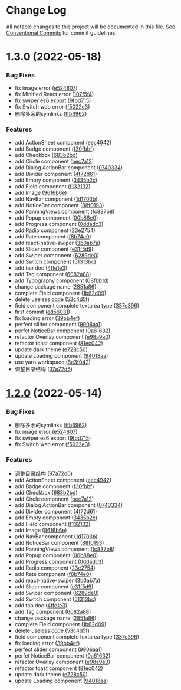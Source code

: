 # Change Log

All notable changes to this project will be documented in this file.
See [Conventional Commits](https://conventionalcommits.org) for commit guidelines.

# 1.3.0 (2022-05-18)


### Bug Fixes

* fix image error ([e524807](https://github.com/bijinfeng/rn-vant/commit/e52480789b124aa16fba10e13d6f6d7559f9072f))
* fix Minified React error ([107f5f4](https://github.com/bijinfeng/rn-vant/commit/107f5f4bb4523a9b84fde309f57b348214ec9e61))
* fix swiper es6 export ([9fbd715](https://github.com/bijinfeng/rn-vant/commit/9fbd7156158c8f0b4fa5ac196be02f7a9c22bb88))
* fix Switch web error ([f5022e3](https://github.com/bijinfeng/rn-vant/commit/f5022e377dd0fdb09cb8ab9eb5a352acd8b06d9a))
* 删除多余的symlinks ([ffb6962](https://github.com/bijinfeng/rn-vant/commit/ffb6962c4e4bf9319dea66463351cc7645a0afa0))


### Features

* add ActionSheet component ([eec4942](https://github.com/bijinfeng/rn-vant/commit/eec4942158743621e483da97b00381ce2376df5e))
* add Badge component ([f30fbbf](https://github.com/bijinfeng/rn-vant/commit/f30fbbf054afefb29d774f6b1188629792b19dc1))
* add Checkbox ([683b2bd](https://github.com/bijinfeng/rn-vant/commit/683b2bd60ccb7a11d00dbd6f6e394baf3901eec4))
* add Circle component ([bec7a12](https://github.com/bijinfeng/rn-vant/commit/bec7a1261f6cc8f80c6e0656c8e22e930ad4bfb3))
* add Dialog ActionBar component ([0740334](https://github.com/bijinfeng/rn-vant/commit/0740334d65f3df08a0eb192b3cc8460b50d82200))
* add Divider component ([4f72d61](https://github.com/bijinfeng/rn-vant/commit/4f72d614b97d73eb585a903284dbf8ed8a5a7ed8))
* add Empty component ([3435b2c](https://github.com/bijinfeng/rn-vant/commit/3435b2cdf441577199450bd40838e566d0bbc7ad))
* add Field component ([f132132](https://github.com/bijinfeng/rn-vant/commit/f132132229307c99ad3ad6706ced83f7f76c3c65))
* add Image ([9616b6e](https://github.com/bijinfeng/rn-vant/commit/9616b6e5e741f22c8edc86bb56cb34d0899684f1))
* add NavBar component ([1d1703b](https://github.com/bijinfeng/rn-vant/commit/1d1703b217f530c0fdfd85c9ca286770e4cc6194))
* add NoticeBar component ([88f0193](https://github.com/bijinfeng/rn-vant/commit/88f0193e2e5336cc2849750220a57e9beee0de97))
* add PanningViews component ([fc837b8](https://github.com/bijinfeng/rn-vant/commit/fc837b83b903929b5e3040e8d5ae7264fe7faf6f))
* add Popup component ([00b88e0](https://github.com/bijinfeng/rn-vant/commit/00b88e0ca20c291274811bf5d784eff6597ee522))
* add Progress component ([0ddadc3](https://github.com/bijinfeng/rn-vant/commit/0ddadc3d7cad1d9168f0887610f495ffa13def0f))
* add Radio component ([23e2754](https://github.com/bijinfeng/rn-vant/commit/23e27540fbb81a9c3f2ed11fdd8fbedff2e42222))
* add Rate component ([f8b74e0](https://github.com/bijinfeng/rn-vant/commit/f8b74e0f49fdae38ba6afe7e5440c669cffb91ad))
* add react-native-swiper ([3b0ab7a](https://github.com/bijinfeng/rn-vant/commit/3b0ab7a4b4d5af892fc264fbd3456e8d0779184b))
* add Slider component ([e31f5d9](https://github.com/bijinfeng/rn-vant/commit/e31f5d90634ee2a4678b9d4a7a1b7ff971206caa))
* add Swiper component ([6289de0](https://github.com/bijinfeng/rn-vant/commit/6289de0c18e52f17050fe0d963f86ca9a2b15ae6))
* add Switch component ([51313bc](https://github.com/bijinfeng/rn-vant/commit/51313bc9fc67635246fa688541b09f8f76c81e7e))
* add tab doc ([4ffe1e3](https://github.com/bijinfeng/rn-vant/commit/4ffe1e3c29083cdb8dfe9e8765a09b4d0fce294b))
* add Tag component ([6082a88](https://github.com/bijinfeng/rn-vant/commit/6082a88172c70ddfb7d1fc406917663b9cec9e9f))
* add Typography component ([08fbb1d](https://github.com/bijinfeng/rn-vant/commit/08fbb1d30d72133163d200263be19a465a7be848))
* change package name ([2851a86](https://github.com/bijinfeng/rn-vant/commit/2851a864a0842a035b3f9affd1deb92496071a4c))
* complete Field component ([1b62d09](https://github.com/bijinfeng/rn-vant/commit/1b62d09e905de1b14b2e1793c8c153e5f76818b4))
* delete useless code ([53c4d5f](https://github.com/bijinfeng/rn-vant/commit/53c4d5f3864eb967067daa53fd975568de1b062d))
* field component complete textarea type ([337c396](https://github.com/bijinfeng/rn-vant/commit/337c396146048611527e1b5665de8dc2e6234710))
* first commit ([ed56031](https://github.com/bijinfeng/rn-vant/commit/ed560313846bfed4214053f5b9da41586292bf2c))
* fix loading error ([39bb4ef](https://github.com/bijinfeng/rn-vant/commit/39bb4efa9b7272fef16664dd6a6f03aae0930bc1))
* perfect slider component ([9906aa1](https://github.com/bijinfeng/rn-vant/commit/9906aa1e66437eeef9fee217fdb83e3dfb7c2dd6))
* perfet NoticeBar component ([0a61632](https://github.com/bijinfeng/rn-vant/commit/0a616327d27a46b5ac8cad2c6e4aa3a2255e2c08))
* refactor Overlay component ([e98a9a0](https://github.com/bijinfeng/rn-vant/commit/e98a9a0880e60616ab336472b0d761a31b95914c))
* refactor toast component ([81ec042](https://github.com/bijinfeng/rn-vant/commit/81ec04245083d2e74ea3f3ffcd724a4729c06ee5))
* update dark theme ([e728c50](https://github.com/bijinfeng/rn-vant/commit/e728c5030a4d3b56c465d7740b6bc893decbfbd0))
* update Loading component ([94018aa](https://github.com/bijinfeng/rn-vant/commit/94018aa3dc5413705df013fde31e398238373f70))
* use yarn workspace ([6e3f042](https://github.com/bijinfeng/rn-vant/commit/6e3f042df6ea5ecde0abb87f3378c92447efa3f8))
* 调整目录结构 ([97a72d6](https://github.com/bijinfeng/rn-vant/commit/97a72d6a953951f28d8a4a2141030d6f7236a678))





# [1.2.0](https://github.com/bijinfeng/rn-vant/compare/expo-example@1.1.0...expo-example@1.2.0) (2022-05-14)


### Bug Fixes

* 删除多余的symlinks ([ffb6962](https://github.com/bijinfeng/rn-vant/commit/ffb6962c4e4bf9319dea66463351cc7645a0afa0))
* fix image error ([e524807](https://github.com/bijinfeng/rn-vant/commit/e52480789b124aa16fba10e13d6f6d7559f9072f))
* fix swiper es6 export ([9fbd715](https://github.com/bijinfeng/rn-vant/commit/9fbd7156158c8f0b4fa5ac196be02f7a9c22bb88))
* fix Switch web error ([f5022e3](https://github.com/bijinfeng/rn-vant/commit/f5022e377dd0fdb09cb8ab9eb5a352acd8b06d9a))


### Features

* 调整目录结构 ([97a72d6](https://github.com/bijinfeng/rn-vant/commit/97a72d6a953951f28d8a4a2141030d6f7236a678))
* add ActionSheet component ([eec4942](https://github.com/bijinfeng/rn-vant/commit/eec4942158743621e483da97b00381ce2376df5e))
* add Badge component ([f30fbbf](https://github.com/bijinfeng/rn-vant/commit/f30fbbf054afefb29d774f6b1188629792b19dc1))
* add Checkbox ([683b2bd](https://github.com/bijinfeng/rn-vant/commit/683b2bd60ccb7a11d00dbd6f6e394baf3901eec4))
* add Circle component ([bec7a12](https://github.com/bijinfeng/rn-vant/commit/bec7a1261f6cc8f80c6e0656c8e22e930ad4bfb3))
* add Dialog ActionBar component ([0740334](https://github.com/bijinfeng/rn-vant/commit/0740334d65f3df08a0eb192b3cc8460b50d82200))
* add Divider component ([4f72d61](https://github.com/bijinfeng/rn-vant/commit/4f72d614b97d73eb585a903284dbf8ed8a5a7ed8))
* add Empty component ([3435b2c](https://github.com/bijinfeng/rn-vant/commit/3435b2cdf441577199450bd40838e566d0bbc7ad))
* add Field component ([f132132](https://github.com/bijinfeng/rn-vant/commit/f132132229307c99ad3ad6706ced83f7f76c3c65))
* add Image ([9616b6e](https://github.com/bijinfeng/rn-vant/commit/9616b6e5e741f22c8edc86bb56cb34d0899684f1))
* add NavBar component ([1d1703b](https://github.com/bijinfeng/rn-vant/commit/1d1703b217f530c0fdfd85c9ca286770e4cc6194))
* add NoticeBar component ([88f0193](https://github.com/bijinfeng/rn-vant/commit/88f0193e2e5336cc2849750220a57e9beee0de97))
* add PanningViews component ([fc837b8](https://github.com/bijinfeng/rn-vant/commit/fc837b83b903929b5e3040e8d5ae7264fe7faf6f))
* add Popup component ([00b88e0](https://github.com/bijinfeng/rn-vant/commit/00b88e0ca20c291274811bf5d784eff6597ee522))
* add Progress component ([0ddadc3](https://github.com/bijinfeng/rn-vant/commit/0ddadc3d7cad1d9168f0887610f495ffa13def0f))
* add Radio component ([23e2754](https://github.com/bijinfeng/rn-vant/commit/23e27540fbb81a9c3f2ed11fdd8fbedff2e42222))
* add Rate component ([f8b74e0](https://github.com/bijinfeng/rn-vant/commit/f8b74e0f49fdae38ba6afe7e5440c669cffb91ad))
* add react-native-swiper ([3b0ab7a](https://github.com/bijinfeng/rn-vant/commit/3b0ab7a4b4d5af892fc264fbd3456e8d0779184b))
* add Slider component ([e31f5d9](https://github.com/bijinfeng/rn-vant/commit/e31f5d90634ee2a4678b9d4a7a1b7ff971206caa))
* add Swiper component ([6289de0](https://github.com/bijinfeng/rn-vant/commit/6289de0c18e52f17050fe0d963f86ca9a2b15ae6))
* add Switch component ([51313bc](https://github.com/bijinfeng/rn-vant/commit/51313bc9fc67635246fa688541b09f8f76c81e7e))
* add tab doc ([4ffe1e3](https://github.com/bijinfeng/rn-vant/commit/4ffe1e3c29083cdb8dfe9e8765a09b4d0fce294b))
* add Tag component ([6082a88](https://github.com/bijinfeng/rn-vant/commit/6082a88172c70ddfb7d1fc406917663b9cec9e9f))
* change package name ([2851a86](https://github.com/bijinfeng/rn-vant/commit/2851a864a0842a035b3f9affd1deb92496071a4c))
* complete Field component ([1b62d09](https://github.com/bijinfeng/rn-vant/commit/1b62d09e905de1b14b2e1793c8c153e5f76818b4))
* delete useless code ([53c4d5f](https://github.com/bijinfeng/rn-vant/commit/53c4d5f3864eb967067daa53fd975568de1b062d))
* field component complete textarea type ([337c396](https://github.com/bijinfeng/rn-vant/commit/337c396146048611527e1b5665de8dc2e6234710))
* fix loading error ([39bb4ef](https://github.com/bijinfeng/rn-vant/commit/39bb4efa9b7272fef16664dd6a6f03aae0930bc1))
* perfect slider component ([9906aa1](https://github.com/bijinfeng/rn-vant/commit/9906aa1e66437eeef9fee217fdb83e3dfb7c2dd6))
* perfet NoticeBar component ([0a61632](https://github.com/bijinfeng/rn-vant/commit/0a616327d27a46b5ac8cad2c6e4aa3a2255e2c08))
* refactor Overlay component ([e98a9a0](https://github.com/bijinfeng/rn-vant/commit/e98a9a0880e60616ab336472b0d761a31b95914c))
* refactor toast component ([81ec042](https://github.com/bijinfeng/rn-vant/commit/81ec04245083d2e74ea3f3ffcd724a4729c06ee5))
* update dark theme ([e728c50](https://github.com/bijinfeng/rn-vant/commit/e728c5030a4d3b56c465d7740b6bc893decbfbd0))
* update Loading component ([94018aa](https://github.com/bijinfeng/rn-vant/commit/94018aa3dc5413705df013fde31e398238373f70))
